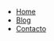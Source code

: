 <nav>
	<ul class="navegacion">
	<li><a href="/">Home</a></li>
	<li><a href="/blog/">Blog</a></li>
	<li><a href="/contacto/">Contacto</a></li>
	<ul>
</nav>